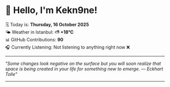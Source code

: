 # 👋 Hello, I'm Kekn9ne!

🗓️ Today is: **Thursday, 16 October 2025**  
🌤️ Weather in Istanbul: **⛅️  +18°C**  
📊 GitHub Contributions: **90**  
🎧 Currently Listening: Not listening to anything right now ❌

---

_"Some changes look negative on the surface but you will soon realize that space is being created in your life for something new to emerge. — *Eckhart Tolle*"_

---
